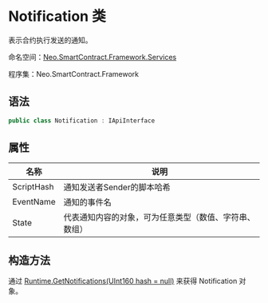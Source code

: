 # Notification 类

表示合约执行发送的通知。

命名空间：[Neo.SmartContract.Framework.Services](index.md)

程序集：Neo.SmartContract.Framework

## 语法

```cs
public class Notification : IApiInterface
```

## 属性

| 名称                                       | 说明                         |
| ---------------------------------------- | -------------------------- |
| ScriptHash | 通知发送者Sender的脚本哈希    |
| EventName | 通知的事件名 |
| State          |   代表通知内容的对象，可为任意类型（数值、字符串、数组）               |

## 构造方法

通过 [Runtime.GetNotifications(UInt160 hash = null)](Runtime/GetNotifications.md) 来获得 Notification 对象。
